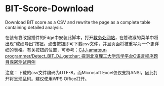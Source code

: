# BIT-Score-Download
 Download BIT score as a CSV and rewrite the page as a complete table containing detailed analysis.

在装有篡改猴插件的Edge中安装此脚本，打开[教务处网站](https://jwms.bit.edu.cn/jsxsd/kscj/cjcx_list)，在篡改猴的菜单中将 出现”成绩导出“按钮。点击按钮即可下载csv文件，并且页面将被重写为一个更详细的表格。有关按钮的位置，可参考：[CJJ-amateur-programmer/Detect_BIT_OJ_getchar: 探测北京理工大学乐学平台C语言程序题目保密测试用例](https://github.com/CJJ-amateur-programmer/Detect_BIT_OJ_getchar)

注意：下载的csv文件编码为UTF-8，而Microsoft Excel仅仅支持ANSI，因此打开将呈现乱码。建议使用WPS Office打开。
